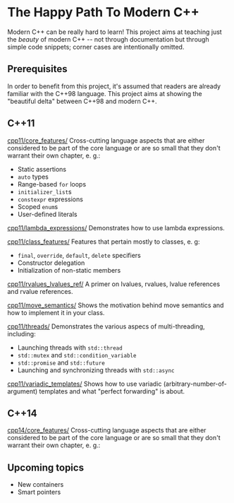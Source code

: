 The Happy Path To Modern C++
============================

Modern C++ can be really hard to learn! This project aims at teaching just the *beauty* of modern C++ -- not through documentation but through simple code snippets; corner cases are intentionally omitted.

Prerequisites
-------------

In order to benefit from this project, it's assumed that readers are already familiar with the C++98 language. This project aims at showing the "beautiful delta" between C++98 and modern C++.

C++11
-----

[cpp11/core_features/](cpp11/core_features/)
Cross-cutting language aspects that are either considered to be part of the core language or are so small that they don't warrant their own chapter, e. g.:
- Static assertions
- `auto` types
- Range-based `for` loops
- `initializer_list`s
- `constexpr` expressions
- Scoped `enum`s
- User-defined literals

[cpp11/lambda_expressions/](cpp11/lambda_expressions/)
Demonstrates how to use lambda expressions.

[cpp11/class_features/](cpp11/class_features/)
Features that pertain mostly to classes, e. g:
- `final`, `override`, `default`, `delete` specifiers
- Constructor delegation
- Initialization of non-static members

[cpp11/rvalues_lvalues_ref/](cpp11/rvalues_lvalues_ref/)
A primer on lvalues, rvalues, lvalue references and rvalue references.

[cpp11/move_semantics/](cpp11/move_semantics/)
Shows the motivation behind move semantics and how to implement it in your class.

[cpp11/threads/](cpp11/threads/)
Demonstrates the various aspecs of multi-threading, including:
- Launching threads with `std::thread`
- `std::mutex` and `std::condition_variable`
- `std::promise` and `std::future`
- Launching and synchronizing threads with `std::async`

[cpp11/variadic_templates/](cpp11/variadic_templates/)
Shows how to use variadic (arbitrary-number-of-argument) templates and what "perfect forwarding" is about.

C++14
-----

[cpp14/core_features/](cpp14/core_features/)
    Cross-cutting language aspects that are either considered to be part of the core language or are so small that they don't warrant their own chapter, e. g.:

Upcoming topics
---------------

- New containers
- Smart pointers
